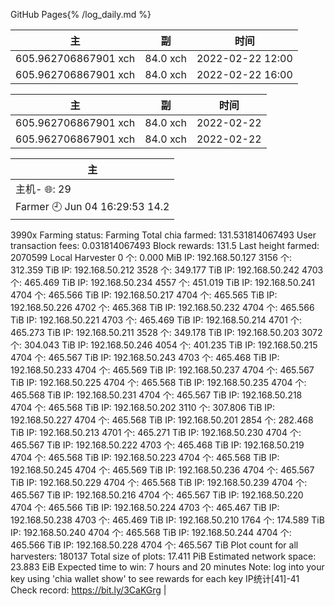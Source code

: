 GitHub Pages{% /log_daily.md %}


| 主 | 副 | 时间|
|---|----|-----|
|605.962706867901 xch | 84.0 xch | 2022-02-22 12:00
|605.962706867901 xch | 84.0 xch | 2022-02-22 16:00




| 主 | 副 | 时间|
|---|----|-----|
|605.962706867901 xch | 84.0 xch | 2022-02-22
|605.962706867901 xch | 84.0 xch | 2022-02-22


| 主 |
|---|
|主机- 🌐: 29 
 Farmer 🕘 Jun 04 16:29:53 14.2|0.0 
 3990x Farming status: Farming Total chia farmed: 131.531814067493 User transaction fees: 0.031814067493 Block rewards: 131.5 Last height farmed: 2070599 Local Harvester 0 个: 0.000 MiB 
IP: 192.168.50.127 3156 个: 312.359 TiB 
IP: 192.168.50.212 3528 个: 349.177 TiB 
IP: 192.168.50.242 4703 个: 465.469 TiB 
IP: 192.168.50.234 4557 个: 451.019 TiB 
IP: 192.168.50.241 4704 个: 465.566 TiB 
IP: 192.168.50.217 4704 个: 465.565 TiB 
IP: 192.168.50.226 4702 个: 465.368 TiB 
IP: 192.168.50.232 4704 个: 465.566 TiB 
IP: 192.168.50.221 4703 个: 465.469 TiB 
IP: 192.168.50.214 4701 个: 465.273 TiB 
IP: 192.168.50.211 3528 个: 349.178 TiB 
IP: 192.168.50.203 3072 个: 304.043 TiB 
IP: 192.168.50.246 4054 个: 401.235 TiB 
IP: 192.168.50.215 4704 个: 465.567 TiB 
IP: 192.168.50.243 4703 个: 465.468 TiB 
IP: 192.168.50.233 4704 个: 465.569 TiB 
IP: 192.168.50.237 4704 个: 465.567 TiB 
IP: 192.168.50.225 4704 个: 465.568 TiB 
IP: 192.168.50.235 4704 个: 465.568 TiB 
IP: 192.168.50.231 4704 个: 465.567 TiB 
IP: 192.168.50.218 4704 个: 465.568 TiB 
IP: 192.168.50.202 3110 个: 307.806 TiB 
IP: 192.168.50.227 4704 个: 465.568 TiB 
IP: 192.168.50.201 2854 个: 282.468 TiB 
IP: 192.168.50.213 4701 个: 465.271 TiB 
IP: 192.168.50.230 4704 个: 465.567 TiB 
IP: 192.168.50.222 4703 个: 465.468 TiB 
IP: 192.168.50.219 4704 个: 465.568 TiB 
IP: 192.168.50.223 4704 个: 465.568 TiB 
IP: 192.168.50.245 4704 个: 465.569 TiB 
IP: 192.168.50.236 4704 个: 465.567 TiB 
IP: 192.168.50.229 4704 个: 465.568 TiB 
IP: 192.168.50.239 4704 个: 465.567 TiB 
IP: 192.168.50.216 4704 个: 465.567 TiB 
IP: 192.168.50.220 4704 个: 465.566 TiB 
IP: 192.168.50.224 4703 个: 465.467 TiB 
IP: 192.168.50.238 4703 个: 465.469 TiB 
IP: 192.168.50.210 1764 个: 174.589 TiB 
IP: 192.168.50.240 4704 个: 465.568 TiB 
IP: 192.168.50.244 4704 个: 465.566 TiB 
IP: 192.168.50.228 4704 个: 465.567 TiB Plot count for all harvesters: 180137 Total size of plots: 17.411 PiB Estimated network space: 23.883 EiB Expected time to win: 7 hours and 20 minutes Note: log into your key using 'chia wallet show' to see rewards for each key 
IP统计[41]-41 
 Check record: https://bit.ly/3CaKGrg |
